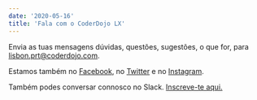 ```yaml
---
date: '2020-05-16'
title: 'Fala com o CoderDojo LX'
---
```


Envia as tuas mensagens dúvidas, questões, sugestões, o que for, para [lisbon.prt@coderdojo.com](mailto:lisbon.prt@coderdojo.com).

Estamos também no [Facebook](https://www.facebook.com/coderdojolx), no [Twitter](https://twitter.com/CoderDojoLX) e no [Instagram](https://www.instagram.com/coderdojolxoficial/).

Também podes conversar connosco no Slack. [Inscreve-te aqui.](https://bit.ly/cdlx-slack)
